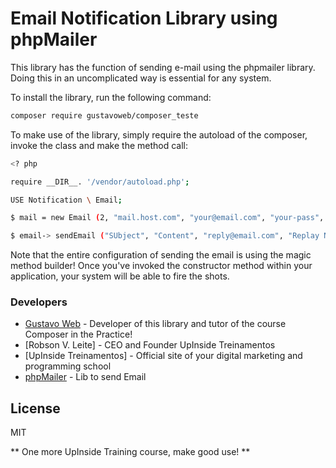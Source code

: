 # Email Notification Library using phpMailer

This library has the function of sending e-mail using the phpmailer library. Doing this in an uncomplicated way is essential for any system.

To install the library, run the following command:

```sh
composer require gustavoweb/composer_teste
```

To make use of the library, simply require the autoload of the composer, invoke the class and make the method call:

```sh
<? php

require __DIR__. '/vendor/autoload.php';

USE Notification \ Email;

$ mail = new Email (2, "mail.host.com", "your@email.com", "your-pass", "smtp secure (tls / ssl)", "port (587)", "from@email.com", "From Name");

$ email-> sendEmail ("SUbject", "Content", "reply@email.com", "Replay Name", "address@email.com", "Address Name");
```

Note that the entire configuration of sending the email is using the magic method builder! Once you've invoked the constructor method within your application, your system will be able to fire the shots.

### Developers
* [Gustavo Web] - Developer of this library and tutor of the course Composer in the Practice!
* [Robson V. Leite] - CEO and Founder UpInside Treinamentos
* [UpInside Treinamentos] - Official site of your digital marketing and programming school
* [phpMailer] - Lib to send Email

License
----

MIT

** One more UpInside Training course, make good use! **

[//]: #
[Gustavo Web]: <mailto: gustavo@upinside.com.br>
[Robson V. Milk]: <mailto: robson@upinside.com.br>
[UpInside Trainings]: <https://www.upinside.com.br>
[phpMailer]: <https://github.com/PHPMailer/PHPMailer>
